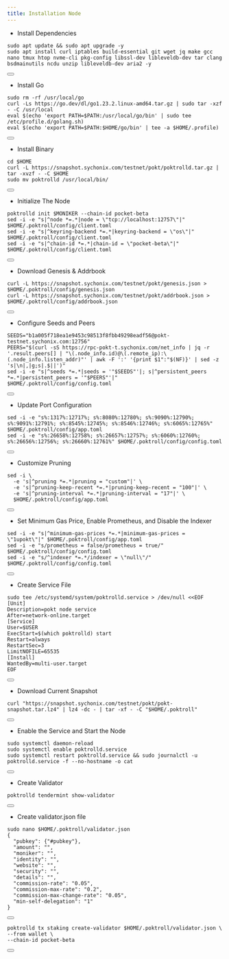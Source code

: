 ```yaml
---
title: Installation Node
---
```


- Install Dependencies 

<div class="code-block-wrapper">
  <pre><code>sudo apt update && sudo apt upgrade -y
sudo apt install curl iptables build-essential git wget jq make gcc nano tmux htop nvme-cli pkg-config libssl-dev libleveldb-dev tar clang bsdmainutils ncdu unzip libleveldb-dev aria2 -y</code></pre>
  <button class="copy-btn"><i class="fas fa-copy"></i></button>
</div>

- Install Go

<div class="code-block-wrapper">
  <pre><code>sudo rm -rf /usr/local/go
curl -Ls https://go.dev/dl/go1.23.2.linux-amd64.tar.gz | sudo tar -xzf - -C /usr/local
eval $(echo 'export PATH=$PATH:/usr/local/go/bin' | sudo tee /etc/profile.d/golang.sh)
eval $(echo 'export PATH=$PATH:$HOME/go/bin' | tee -a $HOME/.profile)</code></pre>
  <button class="copy-btn"><i class="fas fa-copy"></i></button>
</div>

- Install Binary

<div class="code-block-wrapper">
  <pre><code>cd $HOME
curl -L https://snapshot.sychonix.com/testnet/pokt/poktrolld.tar.gz | tar -xvzf - -C $HOME
sudo mv poktrolld /usr/local/bin/</code></pre>
  <button class="copy-btn"><i class="fas fa-copy"></i></button>
</div>

- Initialize The Node

<div class="code-block-wrapper"><!-- Change chain id and port -->
  <pre><code>poktrolld init $MONIKER --chain-id pocket-beta
sed -i -e "s|^node *=.*|node = \"tcp://localhost:12757\"|" $HOME/.poktroll/config/client.toml
sed -i -e "s|^keyring-backend *=.*|keyring-backend = \"os\"|" $HOME/.poktroll/config/client.toml
sed -i -e "s|^chain-id *=.*|chain-id = \"pocket-beta\"|" $HOME/.poktroll/config/client.toml</code></pre>
  <button class="copy-btn"><i class="fas fa-copy"></i></button>
</div><!-- Change chain id and port -->

- Download Genesis & Addrbook

<div class="code-block-wrapper">
  <pre><code>curl -L https://snapshot.sychonix.com/testnet/pokt/genesis.json > $HOME/.poktroll/config/genesis.json
curl -L https://snapshot.sychonix.com/testnet/pokt/addrbook.json > $HOME/.poktroll/config/addrbook.json</code></pre>
  <button class="copy-btn"><i class="fas fa-copy"></i></button>
</div>

- Configure Seeds and Peers

<div class="code-block-wrapper">
  <pre><code>SEEDS="b1a005f718ea1e9453c98513f8fbb49298eadf56@pokt-testnet.sychonix.com:12756"
PEERS="$(curl -sS https://rpc-pokt-t.sychonix.com/net_info | jq -r '.result.peers[] | "\(.node_info.id)@\(.remote_ip):\(.node_info.listen_addr)"' | awk -F ':' '{print $1":"$(NF)}' | sed -z 's|\n|,|g;s|.$||')"
sed -i -e "s|^seeds *=.*|seeds = '"$SEEDS"'|; s|^persistent_peers *=.*|persistent_peers = '"$PEERS"'|" $HOME/.poktroll/config/config.toml</code></pre>
  <button class="copy-btn"><i class="fas fa-copy"></i></button>
</div>

- Update Port Configuration

<div class="code-block-wrapper">
  <pre><code>sed -i -e "s%:1317%:12717%; s%:8080%:12780%; s%:9090%:12790%; s%:9091%:12791%; s%:8545%:12745%; s%:8546%:12746%; s%:6065%:12765%" $HOME/.poktroll/config/app.toml
sed -i -e "s%:26658%:12758%; s%:26657%:12757%; s%:6060%:12760%; s%:26656%:12756%; s%:26660%:12761%" $HOME/.poktroll/config/config.toml</code></pre>
  <button class="copy-btn"><i class="fas fa-copy"></i></button>
</div>

- Customize Pruning

<div class="code-block-wrapper">
  <pre><code>sed -i \
  -e 's|^pruning *=.*|pruning = "custom"|' \
  -e 's|^pruning-keep-recent *=.*|pruning-keep-recent = "100"|' \
  -e 's|^pruning-interval *=.*|pruning-interval = "17"|' \
  $HOME/.poktroll/config/app.toml</code></pre>
  <button class="copy-btn"><i class="fas fa-copy"></i></button>
</div>

- Set Minimum Gas Price, Enable Prometheus, and Disable the Indexer

<div class="code-block-wrapper"><!-- Note: Change gas price and denom -->
  <pre><code>sed -i -e "s|^minimum-gas-prices *=.*|minimum-gas-prices = \"1upokt\"|" $HOME/.poktroll/config/app.toml
sed -i -e "s/prometheus = false/prometheus = true/" $HOME/.poktroll/config/config.toml
sed -i -e "s/^indexer *=.*/indexer = \"null\"/" $HOME/.poktroll/config/config.toml</code></pre>
  <button class="copy-btn"><i class="fas fa-copy"></i></button>
</div><!-- Note: Change gas price and denom -->

- Create Service File

<div class="code-block-wrapper">
  <pre><code>sudo tee /etc/systemd/system/poktrolld.service &gt; /dev/null &lt;&lt;EOF
[Unit]
Description=pokt node service
After=network-online.target
[Service]
User=$USER
ExecStart=$(which poktrolld) start
Restart=always
RestartSec=3
LimitNOFILE=65535
[Install]
WantedBy=multi-user.target
EOF</code></pre>
  <button class="copy-btn"><i class="fas fa-copy"></i></button>
</div>

- Download Current Snapshot

<div class="code-block-wrapper">
  <pre><code>curl "https://snapshot.sychonix.com/testnet/pokt/pokt-snapshot.tar.lz4" | lz4 -dc - | tar -xf - -C "$HOME/.poktroll"</code></pre>
  <button class="copy-btn"><i class="fas fa-copy"></i></button>
</div>

- Enable the Service and Start the Node

<div class="code-block-wrapper">
  <pre><code>sudo systemctl daemon-reload
sudo systemctl enable poktrolld.service
sudo systemctl restart poktrolld.service && sudo journalctl -u poktrolld.service -f --no-hostname -o cat</code></pre>
  <button class="copy-btn"><i class="fas fa-copy"></i></button>
</div>

- Create Validator

<div class="code-block-wrapper">
  <pre><code>poktrolld tendermint show-validator</code></pre>
  <button class="copy-btn"><i class="fas fa-copy"></i></button>
</div>

- Create validator.json file
<div class="code-block-wrapper">
  <pre><code>sudo nano $HOME/.poktroll/validator.json
{
  "pubkey": {"#pubkey"},
  "amount": "", 
  "moniker": "", 
  "identity": "",
  "website": "",
  "security": "", 
  "details": "", 
  "commission-rate": "0.05",
  "commission-max-rate": "0.2",
  "commission-max-change-rate": "0.05",
  "min-self-delegation": "1"
}</code></pre>
  <button class="copy-btn"><i class="fas fa-copy"></i></button>
</div>

<div class="code-block-wrapper">
  <pre><code>poktrolld tx staking create-validator $HOME/.poktroll/validator.json \
--from wallet \
--chain-id pocket-beta</code></pre>
  <button class="copy-btn"><i class="fas fa-copy"></i></button>
</div>
